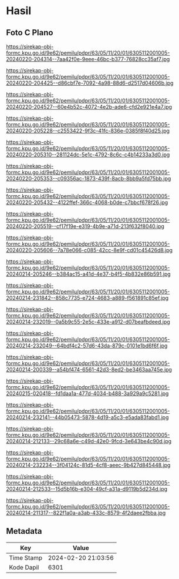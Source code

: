 # Hasil

## Foto C Plano

https://sirekap-obj-formc.kpu.go.id/9e62/pemilu/pdpr/63/05/11/20/01/6305112001005-20240220-204314--7aa42f0e-9eee-46bc-b377-76828cc35af7.jpg

https://sirekap-obj-formc.kpu.go.id/9e62/pemilu/pdpr/63/05/11/20/01/6305112001005-20240220-204425--d86cbf7e-7092-4a98-88d6-d2517d04606b.jpg

https://sirekap-obj-formc.kpu.go.id/9e62/pemilu/pdpr/63/05/11/20/01/6305112001005-20240220-204527--60e4b52c-4072-4e2b-ade6-cfd2e921e4a7.jpg

https://sirekap-obj-formc.kpu.go.id/9e62/pemilu/pdpr/63/05/11/20/01/6305112001005-20240220-205228--c2553422-9f3c-41fc-836e-0385f8f40d25.jpg

https://sirekap-obj-formc.kpu.go.id/9e62/pemilu/pdpr/63/05/11/20/01/6305112001005-20240220-205310--281124dc-5e1c-4792-8c6c-c4b14233a3d0.jpg

https://sirekap-obj-formc.kpu.go.id/9e62/pemilu/pdpr/63/05/11/20/01/6305112001005-20240220-205353--c09356ac-1873-439f-8acb-8bb9a5fd75bb.jpg

https://sirekap-obj-formc.kpu.go.id/9e62/pemilu/pdpr/63/05/11/20/01/6305112001005-20240220-205432--4122ffef-366c-4068-b0de-c7bbcf678f26.jpg

https://sirekap-obj-formc.kpu.go.id/9e62/pemilu/pdpr/63/05/11/20/01/6305112001005-20240220-205519--cf17f19e-e319-4b9e-a71d-213f632f8040.jpg

https://sirekap-obj-formc.kpu.go.id/9e62/pemilu/pdpr/63/05/11/20/01/6305112001005-20240220-205606--7a78e066-c085-42cc-8e9f-cd01c45426d8.jpg

https://sirekap-obj-formc.kpu.go.id/9e62/pemilu/pdpr/63/05/11/20/01/6305112001005-20240214-205246--b384ac15-a41d-4e37-b4f5-4b832e86b591.jpg

https://sirekap-obj-formc.kpu.go.id/9e62/pemilu/pdpr/63/05/11/20/01/6305112001005-20240214-231842--858c7735-e724-4683-a889-f561891c85ef.jpg

https://sirekap-obj-formc.kpu.go.id/9e62/pemilu/pdpr/63/05/11/20/01/6305112001005-20240214-232019--0a5b9c55-2e5c-433e-a912-d07beafbdeed.jpg

https://sirekap-obj-formc.kpu.go.id/9e62/pemilu/pdpr/63/05/11/20/01/6305112001005-20240214-232049--64bdf4c2-57d6-43da-879c-0101e1bd6f6f.jpg

https://sirekap-obj-formc.kpu.go.id/9e62/pemilu/pdpr/63/05/11/20/01/6305112001005-20240214-200339--a54bf474-6561-42d3-8ed2-be3463aa745e.jpg

https://sirekap-obj-formc.kpu.go.id/9e62/pemilu/pdpr/63/05/11/20/01/6305112001005-20240215-020418--fd1daa1a-477d-4034-b488-3a929a9c5281.jpg

https://sirekap-obj-formc.kpu.go.id/9e62/pemilu/pdpr/63/05/11/20/01/6305112001005-20240214-232141--44b05473-5878-4d19-a5c3-e5ada83fabd1.jpg

https://sirekap-obj-formc.kpu.go.id/9e62/pemilu/pdpr/63/05/11/20/01/6305112001005-20240214-212133--29c68a6e-c49d-42e0-9fcd-3e643be4c90d.jpg

https://sirekap-obj-formc.kpu.go.id/9e62/pemilu/pdpr/63/05/11/20/01/6305112001005-20240214-232234--3f04124c-81d5-4cf8-aeec-9b427d845448.jpg

https://sirekap-obj-formc.kpu.go.id/9e62/pemilu/pdpr/63/05/11/20/01/6305112001005-20240214-212533--15d5b16b-e304-49cf-a31a-d9119b5d234d.jpg

https://sirekap-obj-formc.kpu.go.id/9e62/pemilu/pdpr/63/05/11/20/01/6305112001005-20240214-211317--822f1a0a-a3ab-433c-8579-4f2daee2fbba.jpg


## Metadata

| Key        | Value               |
| ---------- | ------------------- |
| Time Stamp | 2024-02-20 21:03:56 |
| Kode Dapil | 6301                |



